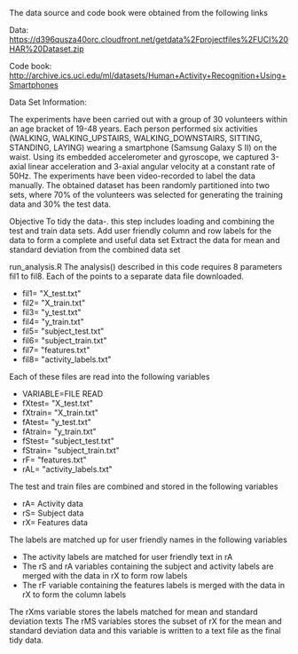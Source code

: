 The data source and code book were obtained from the following links

Data: https://d396qusza40orc.cloudfront.net/getdata%2Fprojectfiles%2FUCI%20HAR%20Dataset.zip

Code book: http://archive.ics.uci.edu/ml/datasets/Human+Activity+Recognition+Using+Smartphones

Data Set Information:

The experiments have been carried out with a group of 30 volunteers within an age bracket of 19-48 years. Each person performed six activities (WALKING, WALKING_UPSTAIRS, WALKING_DOWNSTAIRS, SITTING, STANDING, LAYING) wearing a smartphone (Samsung Galaxy S II) on the waist. Using its embedded accelerometer and gyroscope, we captured 3-axial linear acceleration and 3-axial angular velocity at a constant rate of 50Hz. The experiments have been video-recorded to label the data manually. The obtained dataset has been randomly partitioned into two sets, where 70% of the volunteers was selected for generating the training data and 30% the test data. 

Objective
To tidy the data-. this step includes loading and combining the test and train data sets. Add user friendly column and row labels for the data to form a complete and useful data set
Extract the data for mean and standard deviation from the combined data set

run_analysis.R
The analysis() described in this code requires 8 parameters fil1 to fil8. Each of the points to a separate data file downloaded.
- fil1= "X_test.txt"
- fil2= "X_train.txt"
- fil3= "y_test.txt"
- fil4= "y_train.txt"
- fil5= "subject_test.txt"
- fil6= "subject_train.txt"
- fil7= "features.txt"
- fil8= "activity_labels.txt"

Each of these files are read into the following variables
- VARIABLE=FILE READ
- fXtest= "X_test.txt"
- fXtrain= "X_train.txt"
- fAtest= "y_test.txt"
- fAtrain= "y_train.txt"
- fStest= "subject_test.txt"
- fStrain= "subject_train.txt"
- rF= "features.txt"
- rAL= "activity_labels.txt"

The test and train files are combined and stored in the following variables
- rA= Activity data
- rS= Subject data
- rX= Features data

The labels are matched up for user friendly names in the following variables
- The activity labels are matched for user friendly text in rA
- The rS and rA variables containing the subject and activity labels are merged with the data in rX to form row labels
- The rF variable containing the features labels is merged with the data in rX to form the column labels

The rXms variable stores the labels matched for mean and standard deviation texts
The rMS variables stores the subset of rX for the mean and standard deviation data and this variable is written to a text file as the final tidy data.
